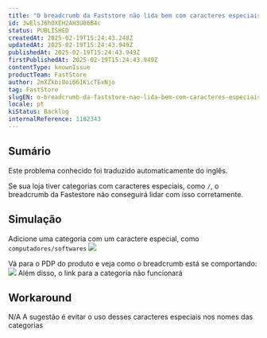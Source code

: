 ```yaml
---
title: "O breadcrumb da Faststore não lida bem com caracteres especiais"
id: 3wElsJ6hOXEH2AH3U86B4c
status: PUBLISHED
createdAt: 2025-02-19T15:24:43.248Z
updatedAt: 2025-02-19T15:24:43.949Z
publishedAt: 2025-02-19T15:24:43.949Z
firstPublishedAt: 2025-02-19T15:24:43.949Z
contentType: knownIssue
productTeam: FastStore
author: 2mXZkbi0oi061KicTExNjo
tag: FastStore
slugEN: o-breadcrumb-da-faststore-nao-lida-bem-com-caracteres-especiais
locale: pt
kiStatus: Backlog
internalReference: 1182343
---
```


## Sumário

<div class="alert alert-info">
  <p>Este problema conhecido foi traduzido automaticamente do inglês.</p>
</div>


Se sua loja tiver categorias com caracteres especiais, como `/`, o breadcrumb da Fastestore não conseguirá lidar com isso corretamente.

## Simulação


Adicione uma categoria com um caractere especial, como `computadores/softwares`
 ![](https://vtexhelp.zendesk.com/attachments/token/GotI44D5ebNA8EhouzkuBAh8l/?name=image.png)

Vá para o PDP do produto e veja como o breadcrumb está se comportando:
 ![](https://vtexhelp.zendesk.com/attachments/token/uhuoUTlqJfGZrU3hHI19OqaqG/?name=image.png)
Além disso, o link para a categoria não funcionará



## Workaround


N/A A sugestão é evitar o uso desses caracteres especiais nos nomes das categorias





